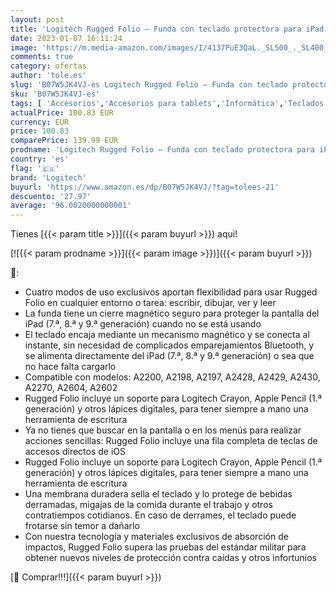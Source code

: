 ```yaml
---
layout: post
title: 'Logitech Rugged Folio – Funda con teclado protectora para iPad  7.ª generación  con Smart Connector y teclado a prueba de derrames  Disposición QWERTY Español - Negro'
date: 2023-01-07 16:11:24
image: 'https://m.media-amazon.com/images/I/4137PuE3QaL._SL500_._SL400_.jpg'
comments: true
category: ofertas
author: 'tole.es'
slug: 'B07W5JK4VJ-es Logitech Rugged Folio – Funda con teclado protectora para...'
sku: 'B07W5JK4VJ-es'
tags: [ 'Accesorios','Accesorios para tablets','Informática','Teclados para tablets','ipad','logitech','🇪🇸', ]
actualPrice: 100.83 EUR
currency: EUR
price: 100.83
comparePrice: 139.99 EUR
prodname: 'Logitech Rugged Folio – Funda con teclado protectora para iPad  7.ª generación  con Smart Connector y teclado a prueba de derrames  Disposición QWERTY Español - Negro'
country: 'es'
flag: '🇪🇸'
brand: 'Logitech'
buyurl: 'https://www.amazon.es/dp/B07W5JK4VJ/?tag=tolees-21'
descuento: '27.97'
average: '96.0020000000001'
---
```


Tienes [{{< param title >}}]({{< param buyurl >}}) aqui!

[![{{< param prodname >}}]({{< param image >}})]({{< param buyurl >}})

🔎:

- Cuatro modos de uso exclusivos aportan flexibilidad para usar Rugged Folio en cualquier entorno o tarea: escribir, dibujar, ver y leer
- La funda tiene un cierre magnético seguro para proteger la pantalla del iPad (7.ª, 8.ª y 9.ª generación) cuando no se está usando
- El teclado encaja mediante un mecanismo magnético y se conecta al instante, sin necesidad de complicados emparejamientos Bluetooth, y se alimenta directamente del iPad (7.ª, 8.ª y 9.ª generación) o sea que no hace falta cargarlo
- Compatible con modelos: A2200, A2198, A2197, A2428, A2429, A2430, A2270, A2604, A2602
- Rugged Folio incluye un soporte para Logitech Crayon, Apple Pencil (1.ª generación) y otros lápices digitales, para tener siempre a mano una herramienta de escritura
- Ya no tienes que buscar en la pantalla o en los menús para realizar acciones sencillas: Rugged Folio incluye una fila completa de teclas de accesos directos de iOS
- Rugged Folio incluye un soporte para Logitech Crayon, Apple Pencil (1.ª generación) y otros lápices digitales, para tener siempre a mano una herramienta de escritura
- Una membrana duradera sella el teclado y lo protege de bebidas derramadas, migajas de la comida durante el trabajo y otros contratiempos cotidianos. En caso de derrames, el teclado puede frotarse sin temor a dañarlo
- Con nuestra tecnología y materiales exclusivos de absorción de impactos, Rugged Folio supera las pruebas del estándar militar para obtener nuevos niveles de protección contra caídas y otros infortunios

[🛒 Comprar!!!]({{< param buyurl >}})
